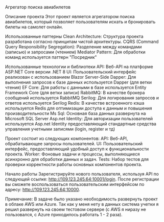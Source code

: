 Агрегатор поиска авиабилетов

Описание проекта
Этот проект является агрегатором поиска авиабилетов, который позволяет пользователям искать и бронировать билеты на самолет онлайн.

Использованные паттерны
  Clean Architecture: Структура проекта разработана согласно принципам чистой архитектуры.
  CQRS (Command Query Responsibility Segregation): Разделение между командами (записью) и запросами (чтением)
  Mediator Pattern: Для обработки команд используется паттерн "Посредник"

Использованные технологии и библиотеки
  API: Веб-API на платформе ASP.NET Core версии .NET 8
  UI: Пользовательский интерфейс реализован с использованием Blazor Server-Side
  Dapper: Для выполнения запросов к базе данных используется Dapper (для ветки чтения)
  EF Core: Для работы с данными в базе используется Entity Framework Core (для ветки записи)
  RabbitMQ: В качестве брокера сообщений используется RabbitMQ
  Serilog: Для логирования запросов и ответов используется Serilog
  Redis: В качестве встроенного кэша используется Redis для оптимизации доступа к данным и повышения производительности
  Ms Sql: Основная база данных развернута на Microsoft SQL Server
  Asp.net Identity: Для авторизации пользователей используется Asp.net Identity предоставляющий стандартные средства управления учетными записями (login, register и тд)

Проект состоит из следующих компонентов:
  API: Веб-API, обрабатывающее запросы пользователей.
  UI: Пользовательский интерфейс, предоставляющий удобный доступ к функциональности проекта.
  Worker: Фоновые задачи и процессы, выполняющиеся асинхронно для обработки данных и задач.
  Tests: Набор тестов для проверки корректности работы основных компонентов проекта.

Начало работы
  Зарегистрируйте нового пользователя, используя API по следующей ссылке: http://109.123.245.64:10001/login.
  После регистрации вы сможете воспользоваться пользовательским интерфейсом по адресу: http://109.123.245.64:10000.

Примечание: В задаче было указано необходимость развернуть проект в облаке AWS или Azure. Так как у меня нету в данных система учетки я решил развернуть на своем тестовом сервере 
(с AWS я ниразу не пользовался, с Azure приходилось работать 1 - 2 раза).
